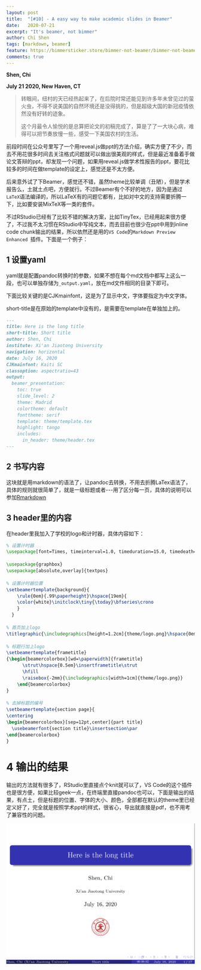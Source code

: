 ```yaml
---
layout: post
title:  "[#10] - A easy way to make academic slides in Beamer"
date:   2020-07-21
excerpt: "It's beamer, not bimmer"
author: Chi Shen
tags: [markdown, beamer]
feature: https://bimmersticker.store/bimmer-not-beamer/bimmer-not-beamer-sticker-square.jpg
comments: true
---
```


**Shen, Chi**

**July 21 2020, New Haven, CT**  

> 转眼间，纽村的天已经热起来了，在后院时常还能见到许多年未曾见过的萤火虫，不得不说美国的自然环境还是没得挑的，但是超级大国的新冠疫情依然没有好转的迹象。
>
> 这个月最令人愉悦的是总算把论文的初稿完成了，算是了了一大块心病，难得可以把节奏放慢一些，感受一下美国农村的生活。

前段时间在公众号里写了一个用reveal.js做ppt的方法介绍，确实方便了不少，而去不用花很多时间去关注格式问题就可以做出很美观的样式，但是最近准备着手做论文答辩的ppt，却发现一个问题，如果用reveal.js做学术性报告的ppt，要花比较多的时间在做template的设定上，感觉还是不太方便。

后来意外试了下Beamer，感觉还不错，虽然theme比较单调（丑陋），但是学术报告么，土就土点吧，方便就行。不过Beamer有个不好的地方，因为是通过`LaTeX`语法编译的，所以LaTeX有的问题它都有，比如对中文的支持需要折腾一下，比如要安装MixTeX等一类的套件。

不过RStudio已经有了比较不错的解决方案，比如TinyTex，已经用起来很方便了，不过我不太习惯在RStudio中写纯文本，而去目前也很少在ppt中用到inline code chunk输出的结果，所以依然还是用的`VS Code`的`Markdown Preview Enhanced `插件。下面是一个例子：

## 1 设置yaml

yaml就是配置pandoc转换时的参数，如果不想在每个md文档中都写上这么一段，也可以单独存储为`_output.yaml`，放在md文件相同的目录下即可。

下面比较关键的是CJKmainfont，这是为了显示中文，字体要指定为中文字体。

short-title是在原始的template中没有的，是需要在template在单独加上的。

```markdown
---
title: Here is the long title
short-title: Short title
author: Shen, Chi
institute: Xi'an Jiaotong University
navigation: horizontal
date: July 16, 2020
CJKmainfont: Kaiti SC
classoption: aspectratio=43
output: 
  beamer_presentation:
    toc: true
    slide_level: 2
    theme: Madrid
    colortheme: default
    fonttheme: serif
    template: theme/template.tex
    highlight: tango
    includes:
      in_header: theme/header.tex
---

```

## 2 书写内容

这块就是用markdown的语法了，让pandoc去转换，不用去折腾LaTex语法了，具体的规则就很简单了，就是一级标题或者---用了区分每一页，具体的说明可以参加[Rmarkdown](https://bookdown.org/yihui/rmarkdown/beamer-presentation.html)



## 3 header里的内容

在header里我加入了学校的logo和计时器，具体内容如下：

```latex
% 设置计时器
\usepackage[font=Times, timeinterval=1.0, timeduration=15.0, timedeath=0, fillcolorwarningsecond=white!60!yellow]{tdclock}

\usepackage{graphbox}
\usepackage[absolute,overlay]{textpos}

% 设置计时器位置
\setbeamertemplate{background}{
    \rule{0em}{.99\paperheight}\hspace{19em}{
    \color{white}\initclock\tiny{\today}\bfseries\crono
    }
  }

% 首页加上logo
\titlegraphic{\includegraphics[height=1.2cm]{theme/logo.png}\hspace{0em}}

% 标题行加上logo
\setbeamertemplate{frametitle}
{\begin{beamercolorbox}[wd=\paperwidth]{frametitle}
      \strut\hspace{0.5em}\insertframetitle\strut
      \hfill
      \raisebox{-2mm}{\includegraphics[width=1cm]{theme/logo.png}}
    \end{beamercolorbox}
}

% 去掉标题的编号
\setbeamertemplate{section page}{
\centering
\begin{beamercolorbox}[sep=12pt,center]{part title}
  \usebeamerfont{section title}\insertsection\par
\end{beamercolorbox}
}


```

# 4 输出的结果

输出的方法就有很多了，RStudio里直接点个knit就可以了，VS Code的这个插件也是很方便，如果比较geek一点，在终端里直接pandoc也可以，下面是输出的结果，有点土，但是标题的位置、字体的大小、颜色，全部都在默认的theme里已经定义好了，完全就是按照学术ppt的样式，很省心，导出就直接是pdf，也不用考了兼容性的问题。

![Figure 1](https://github.com/shumchi/shumchi.github.io/blob/master/_posts/2020-07-21-M10-Beamer/Figure.png?raw=true)




####  

  

